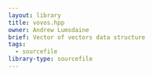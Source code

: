 ```yaml
---
layout: library
title: vovos.hpp
owner: Andrew Lumsdaine
brief: Vector of vectors data structure
tags:
  - sourcefile
library-type: sourcefile
---
```


```{index} vovos.hpp
```
